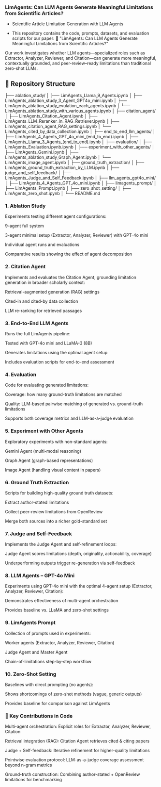 ### LimAgents: Can LLM Agents Generate Meaningful Limitations from Scientific Articles?

- Scientific Article Limitation Generation with LLM Agents

- This repository contains the code, prompts, datasets, and evaluation scripts for our paper:
📄 "LimAgents: Can LLM Agents Generate Meaningful Limitations from Scientific Articles?"

Our work investigates whether LLM agents—specialized roles such as Extractor, Analyzer, Reviewer, and Citation—can generate more meaningful, contextually grounded, and peer-review–ready limitations than traditional zero-shot LLMs. 

## 📂 Repository Structure

├── ablation_study/
│   ├── LimAgents_Llama_9_Agents.ipynb 
│   ├── LimAgents_ablation_study_3_Agent_GPT4o_mini.ipynb 
│   ├── LimAgents_ablation_study_evulation_each_agents.ipynb 
│   └── LimAgents_ablation_study_with_various_agents.ipynb
│
├── citation_agent/
│   ├── LimAgents_Citation_Agent.ipynb 
│   ├── LimAgents_LLM_Reranker_in_RAG_Retriever.ipynb
│   ├── LimAgents_citation_agent_RAG_settings.ipynb
│   └── LimAgents_cited_by_data_collection.ipynb
│
├── end_to_end_llm_agents/
│   ├── LimAgents_4_Agents_GPT_4o_mini_(end_to_end).ipynb
│   ├── LimAgents_Llama_3_Agents_(end_to_end).ipynb
│
├── evaluation/
│   ├── LimAgents_Evaluation.ipynb.ipynb
│
├── experiment_with_other_agents/
│   ├── LimAgents_Gemini.ipynb
│   ├── LimAgents_ablation_study_Graph_Agent.ipynb
│   └── LimAgents_image_agent.ipynb
│
├── ground_truth_extraction/
│   ├── LimAgents_ground_truth_extraction_by_LLM.ipynb
│
├── judge_and_self_feedback/
│   ├── LimAgents_Judge_and_Self_Feedback.ipynb
│
├── llm_agents_gpt4o_mini/
│   ├── LimAgents_4_Agents_GPT_4o_mini.ipynb
│
├── limagents_prompt/
│   ├── LimAgents_Prompt.ipynb
│
├── zero_shot_setting/
│   ├── LimAgents_zero_shot.ipynb
│
└── README.md



### 1. Ablation Study

Experiments testing different agent configurations:

9-agent full system

3-agent minimal setup (Extractor, Analyzer, Reviewer) with GPT-4o mini

Individual agent runs and evaluations

Comparative results showing the effect of agent decomposition

### 2. Citation Agent

Implements and evaluates the Citation Agent, grounding limitation generation in broader scholarly context:

Retrieval-augmented generation (RAG) settings

Cited-in and cited-by data collection

LLM re-ranking for retrieved passages

### 3. End-to-End LLM Agents

Runs the full LimAgents pipeline:

Tested with GPT-4o mini and LLaMA-3 (8B)

Generates limitations using the optimal agent setup

Includes evaluation scripts for end-to-end assessment

### 4. Evaluation

Code for evaluating generated limitations:

Coverage: how many ground-truth limitations are matched

Quality: LLM-based pairwise matching of generated vs. ground-truth limitations

Supports both coverage metrics and LLM-as-a-judge evaluation

### 5. Experiment with Other Agents

Exploratory experiments with non-standard agents:

Gemini Agent (multi-modal reasoning)

Graph Agent (graph-based representations)

Image Agent (handling visual content in papers)

### 6. Ground Truth Extraction

Scripts for building high-quality ground truth datasets:

Extract author-stated limitations

Collect peer-review limitations from OpenReview

Merge both sources into a richer gold-standard set

### 7. Judge and Self-Feedback

Implements the Judge Agent and self-refinement loops:

Judge Agent scores limitations (depth, originality, actionability, coverage)

Underperforming outputs trigger re-generation via self-feedback

### 8. LLM Agents – GPT-4o Mini

Experiments using GPT-4o mini with the optimal 4-agent setup (Extractor, Analyzer, Reviewer, Citation):

Demonstrates effectiveness of multi-agent orchestration

Provides baseline vs. LLaMA and zero-shot settings

### 9. LimAgents Prompt

Collection of prompts used in experiments:

Worker agents (Extractor, Analyzer, Reviewer, Citation)

Judge Agent and Master Agent

Chain-of-limitations step-by-step workflow

### 10. Zero-Shot Setting

Baselines with direct prompting (no agents):

Shows shortcomings of zero-shot methods (vague, generic outputs)

Provides baseline for comparison against LimAgents

### 🔑 Key Contributions in Code

Multi-agent orchestration: Explicit roles for Extractor, Analyzer, Reviewer, Citation

Retrieval integration (RAG): Citation Agent retrieves cited & citing papers

Judge + Self-feedback: Iterative refinement for higher-quality limitations

Pointwise evaluation protocol: LLM-as-a-judge coverage assessment beyond n-gram metrics

Ground-truth construction: Combining author-stated + OpenReview limitations for benchmarking
